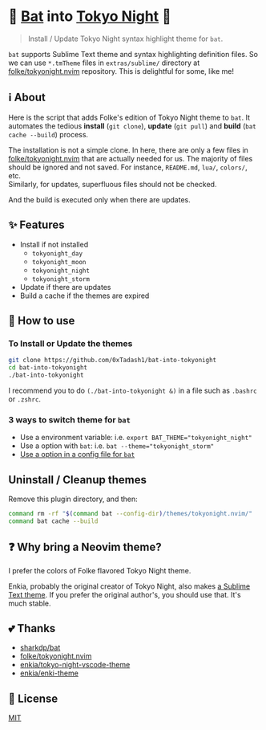 # 🦇 [Bat][sharkdp/bat] into [Tokyo Night][folke/tokyonight.nvim] 🌃

[sharkdp/bat]: https://github.com/sharkdp/bat
[folke/tokyonight.nvim]: https://github.com/folke/tokyonight.nvim

> Install / Update Tokyo Night syntax highlight theme for `bat`.

`bat` supports Sublime Text theme and syntax highlighting definition files.
So we can use `*.tmTheme` files in `extras/sublime/` directory at
[folke/tokyonight.nvim] repository. This is delightful for some, like me!

## ℹ About

Here is the script that adds Folke's edition of Tokyo Night theme to `bat`.
It automates the tedious **install** (`git clone`), **update** (`git pull`)
and **build** (`bat cache --build`) process.

The installation is not a simple clone. In here, there are only a few files in
[folke/tokyonight.nvim] that are actually needed for us.
The majority of files should be ignored and not saved.
For instance, `README.md`, `lua/`, `colors/`, etc. \
Similarly, for updates, superfluous files should not be checked.

And the build is executed only when there are updates.

## ✨ Features

- Install if not installed
  - `tokyonight_day`
  - `tokyonight_moon`
  - `tokyonight_night`
  - `tokyonight_storm`
- Update if there are updates
- Build a cache if the themes are expired

## 🚀 How to use

### To Install or Update the themes

```sh
git clone https://github.com/0xTadash1/bat-into-tokyonight
cd bat-into-tokyonight
./bat-into-tokyonight
```

I recommend you to do `(./bat-into-tokyonight &)` in a file such as `.bashrc` or `.zshrc`.

### 3 ways to switch theme for `bat`

- Use a environment variable: i.e. `export BAT_THEME="tokyonight_night"`
- Use a option with `bat`: i.e. `bat --theme="tokyonight_storm"`
- [Use a option in a config file for `bat`][sharkdp/bat#configuration-file]

[sharkdp/bat#configuration-file]:
  https://github.com/sharkdp/bat#configuration-file
  "sharkdp/bat # Configuration file"

## Uninstall / Cleanup themes

Remove this plugin directory, and then:

```sh
command rm -rf "$(command bat --config-dir)/themes/tokyonight.nvim/"
command bat cache --build
```

## ❓ Why bring a Neovim theme?

I prefer the colors of Folke flavored Tokyo Night theme.

Enkia, probably the original creator of Tokyo Night, also makes
[a Sublime Text theme](https://github.com/enkia/enki-theme).
If you prefer the original author's, you should use that. It's much stable.

## 💕 Thanks

- [sharkdp/bat]
- [folke/tokyonight.nvim]
- [enkia/tokyo-night-vscode-theme][original]
- [enkia/enki-theme](https://github.com/enkia/enki-theme)

[original]: https://github.com/enkia/tokyo-night-vscode-theme

## 📃 License

[MIT](https://github.com/0xTadash1/bat-into-tokyonight/blob/main/LICENSE)
